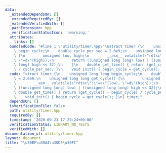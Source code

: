 ```yaml
---
data:
  _extendedDependsOn: []
  _extendedRequiredBy: []
  _extendedVerifiedWith: []
  _pathExtension: hpp
  _verificationStatusIcon: ':warning:'
  attributes:
    links: []
  bundledCode: "#line 1 \"utility/timer.hpp\"\nstruct timer {\n    unsigned long long\
    \ begin_cycle;\n    double cycle_per_sec = 2.8e9;\n    unsigned long long get_cycle()\
    \ {\n        unsigned low, high;\n        __asm__ volatile(\"rdtsc\":\"=a\"(low),\
    \ \"=d\"(high));\n        return ((unsigned long long) low) | ((unsigned long\
    \ long) high << 32);\n    }\n    double get_time() { return (get_cycle() - begin_cycle)\
    \ / cycle_per_sec; }\n    void init() { begin_cycle = get_cycle(); }\n} timer;\n"
  code: "struct timer {\n    unsigned long long begin_cycle;\n    double cycle_per_sec\
    \ = 2.8e9;\n    unsigned long long get_cycle() {\n        unsigned low, high;\n\
    \        __asm__ volatile(\"rdtsc\":\"=a\"(low), \"=d\"(high));\n        return\
    \ ((unsigned long long) low) | ((unsigned long long) high << 32);\n    }\n   \
    \ double get_time() { return (get_cycle() - begin_cycle) / cycle_per_sec; }\n\
    \    void init() { begin_cycle = get_cycle(); }\n} timer;"
  dependsOn: []
  isVerificationFile: false
  path: utility/timer.hpp
  requiredBy: []
  timestamp: '2020-09-23 17:29:24+09:00'
  verificationStatus: LIBRARY_NO_TESTS
  verifiedWith: []
documentation_of: utility/timer.hpp
layout: document
title: "\u30BF\u30A4\u30DE\u30FC"
---
```


